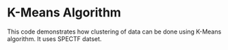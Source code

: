 # K-Means Algorithm

This code demonstrates how clustering of data can be done using K-Means algorithm. It uses SPECTF datset.  
